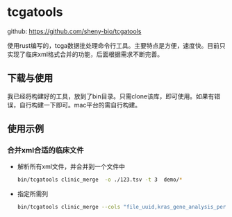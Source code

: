 # tcgatools

github: https://github.com/sheny-bio/tcgatools

使用rust编写的，tcga数据批处理命令行工具。主要特点是方便，速度快。目前只实现了临床xml格式合并的功能，后面根据需求不断完善。



## 下载与使用

我已经将构建好的工具，放到了bin目录。只需clone该库，即可使用。如果有错误，自行构建一下即可。mac平台的需自行构建。



## 使用示例

### 合并xml合适的临床文件

+ 解析所有xml文件，并合并到一个文件中

  ```bash
  bin/tcgatools clinic_merge  -o ./123.tsv -t 3  demo/*
  ```

+ 指定所需列

  ```bash
  bin/tcgatools clinic_merge --cols "file_uuid,kras_gene_analysis_performed" -o ./123.tsv -t 3   demo/*
  ```

  


